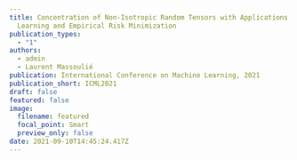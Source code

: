 ```yaml
---
title: Concentration of Non-Isotropic Random Tensors with Applications to
  Learning and Empirical Risk Minimization
publication_types:
  - "1"
authors:
  - admin
  - Laurent Massoulié
publication: International Conference on Machine Learning, 2021
publication_short: ICML2021
draft: false
featured: false
image:
  filename: featured
  focal_point: Smart
  preview_only: false
date: 2021-09-10T14:45:24.417Z
---
```


